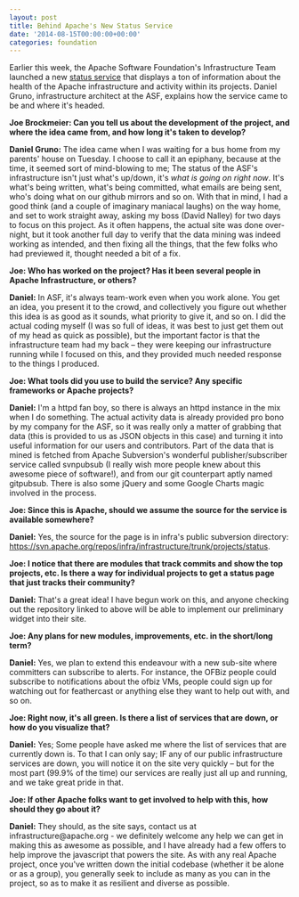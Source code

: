 ```yaml
---
layout: post
title: Behind Apache's New Status Service
date: '2014-08-15T00:00:00+00:00'
categories: foundation
---
```

<p>Earlier this week, the Apache Software Foundation's Infrastructure Team launched a new <a href="http://status.apache.org/">status service</a> that displays a ton of information about the health of the Apache infrastructure and activity within its projects. Daniel Gruno, infrastructure architect at the ASF, explains how the service came to be and where it's headed.</p> 
  <p><strong>Joe Brockmeier: Can you tell us about the development of the project, and where the idea came from, and how long it's taken to develop?</strong></p> 
  <p><strong>Daniel Gruno:</strong> The idea came when I was waiting for a bus home from my parents' house on Tuesday. I choose to call it an epiphany, because at the time, it seemed sort of mind-blowing to me; The status of the ASF's infrastructure isn't just what's up/down, it's <em>what is going on right now</em>. It's what's being written, what's being committed, what emails are being sent, who's doing what on our github mirrors and so on. With that in mind, I had a good think (and a couple of imaginary maniacal laughs) on the way home, and set to work straight away, asking my boss (David Nalley) for two days to focus on this project. As it often happens, the actual site was done over-night, but it took another full day to verify that the data mining was indeed working as intended, and then fixing all the things, that the few folks who had previewed it, thought needed a bit of a fix.</p> 
  <p><strong>Joe: Who has worked on the project? Has it been several people in Apache Infrastructure, or others?</strong></p> 
  <p><strong>Daniel:</strong> In ASF, it's always team-work even when you work alone. You get an idea, you present it to the crowd, and collectively you figure out whether this idea is as good as it sounds, what priority to give it, and so on. I did the actual coding myself (I was so full of ideas, it was best to just get them out of my head as quick as possible), but the important factor is that the infrastructure team had my back – they were keeping our infrastructure running while I focused on this, and they provided much needed response to the things I produced.</p> 
  <p><strong>Joe: What tools did you use to build the service? Any specific frameworks or Apache projects?</strong></p> 
  <p><strong>Daniel:</strong> I'm a httpd fan boy, so there is always an httpd instance in the mix when I do something. The actual activity data is already provided pro bono by my company for the ASF, so it was really only a matter of grabbing that data (this is provided to us as JSON objects in this case) and turning it into useful information for our users and contributors. Part of the data that is mined is fetched from Apache Subversion's wonderful publisher/subscriber service called svnpubsub (I really wish more people knew about this awesome piece of software!), and from our git counterpart aptly named gitpubsub. There is also some jQuery and some Google Charts magic involved in the process.</p> 
  <p><strong>Joe: Since this is Apache, should we assume the source for the service is available somewhere?</strong></p> 
  <p><strong>Daniel:</strong> Yes, the source for the page is in infra's public subversion directory: <a href="https://svn.apache.org/repos/infra/infrastructure/trunk/projects/status">https://svn.apache.org/repos/infra/infrastructure/trunk/projects/status</a>.</p> 
  <p><strong>Joe: I notice that there are modules that track commits and show the top projects, etc. Is there a way for individual projects to get a status page that just tracks their community?</strong></p> 
  <p><strong>Daniel:</strong> That's a great idea! I have begun work on this, and anyone checking out the repository linked to above will be able to implement our preliminary widget into their site.</p> 
  <p><strong>Joe: Any plans for new modules, improvements, etc. in the short/long term?</strong></p> 
  <p><strong>Daniel:</strong> Yes, we plan to extend this endeavour with a new sub-site where committers can subscribe to alerts. For instance, the OFBiz people could subscribe to notifications about the ofbiz VMs, people could sign up for watching out for feathercast or anything else they want to help out with, and so on.</p> 
  <p><strong>Joe: Right now, it's all green. Is there a list of services that are down, or how do you visualize that?</strong></p> 
  <p><strong>Daniel:</strong> Yes; Some people have asked me where the list of services that are currently down is. To that I can only say; IF any of our public infrastructure services are down, you will notice it on the site very quickly – but for the most part (99.9% of the time) our services are really just all up and running, and we take great pride in that.</p> 
  <p><strong>Joe: If other Apache folks want to get involved to help with this, how should they go about it?</strong></p> 
  <p><strong>Daniel:</strong> They should, as the site says, contact us at infrastructure@apache.org - we definitely welcome any help we can get in making this as awesome as possible, and I have already had a few offers to help improve the javascript that powers the site. As with any real Apache project, once you've written down the initial codebase (whether it be alone or as a group), you generally seek to include as many as you can in the project, so as to make it as resilient and diverse as possible.</p>
